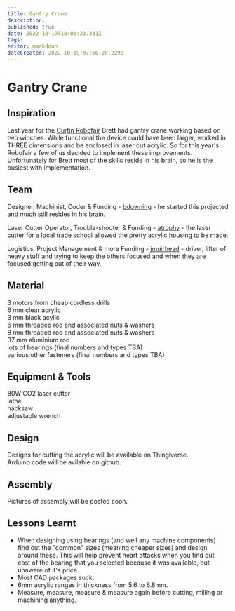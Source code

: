 ```yaml
---
title: Gantry Crane
description: 
published: true
date: 2022-10-19T10:00:23.331Z
tags: 
editor: markdown
dateCreated: 2022-10-19T07:50:28.229Z
---
```


# Gantry Crane

## Inspiration

Last year for the [Curtin Robofair](http://engineering.curtin.edu.au/outreach/robofair/) Brett had gantry crane working based on two winches. While functional the device could have been larger, worked in THREE dimensions and be enclosed in laser cut acrylic. So for this year's Robofair a few of us decided to implement these improvements. Unfortunately for Brett most of the skills reside in his brain, so he is the busiest with implementation.

## Team

Designer, Machinist, Coder & Funding - [bdowning](/user/bdowning) - he started this projected and much still resides in his brain.

Laser Cutter Operator, Trouble-shooter & Funding - [atrophy](/user/atrophy) - the laser cutter for a local trade school allowed the pretty acrylic housing to be made.

Logistics, Project Management & more Funding - [jmuirhead](/user/jmuirhead) - driver, lifter of heavy stuff and trying to keep the others focused and when they are focused getting out of their way.

## Material

3 motors from cheap cordless drills  
6 mm clear acrylic  
3 mm black acylic  
6 mm threaded rod and associated nuts & washers  
8 mm threaded rod and associated nuts & washers  
37 mm aluminium rod  
lots of bearings (final numbers and types TBA)  
various other fasteners (final numbers and types TBA)  

## Equipment & Tools

80W CO2 laser cutter  
lathe  
hacksaw  
adjustable wrench  

## Design

Designs for cutting the acrylic will be available on Thingiverse.  
Arduino code will be avilable on github.  

## Assembly

Pictures of assembly will be posted soon.

## Lessons Learnt

-   When designing using bearings (and well any machine components) find out the "common" sizes (meaning cheaper sizes) and design around these. This will help prevent heart attacks when you find out cost of the bearing that you selected because it was available, but unaware of it's price.
-   Most CAD packages suck.
-   6mm acrylic ranges in thickness from 5.6 to 6.8mm.
-   Measure, measure, measure & measure again before cutting, milling or machining anything.
